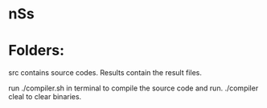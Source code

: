 # nSs
# Folders:
src contains source codes.
Results contain the result files.

run ./compiler.sh in terminal to compile the source code and run. ./compiler cleal to clear binaries. 


